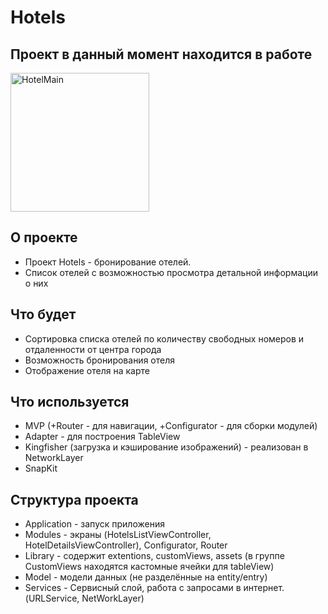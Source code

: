 # Hotels

## Проект в данный момент находится в работе
<img width="222" alt="HotelMain" src="https://user-images.githubusercontent.com/68674699/151939464-29e5b20d-b18b-4296-821e-89184c253862.png">

 ## О проекте
 - Проект Hotels - бронирование отелей.
 - Список отелей с возможностью просмотра детальной информации о них 
 
 ## Что будет
 - Сортировка списка отелей по количеству свободных номеров и отдаленности от центра города
 - Возможность бронирования отеля
 - Отображение отеля на карте
 
 ## Что используется
 - MVP (+Router - для навигации, +Configurator - для сборки модулей)
 - Adapter - для построения TableView
 - Kingfisher (загрузка и кэширование изображений) - реализован в NetworkLayer
 - SnapKit
 
 ## Структура проекта
  - Application - запуск приложения
  - Modules - экраны (HotelsListViewController, HotelDetailsViewController), Configurator, Router
  - Library - содержит extentions, customViews, assets (в группе CustomViews находятся кастомные ячейки для tableView)
  - Model - модели данных (не разделённые на entity/entry)
  - Services - Сервисный слой, работа с запросами в интернет. (URLService, NetWorkLayer)
 
